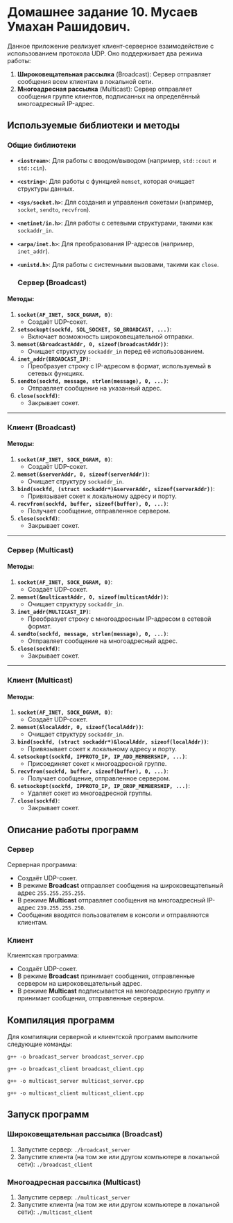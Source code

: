 # Домашнее задание 10. Мусаев Умахан Рашидович.

Данное приложение реализует клиент-серверное взаимодействие с использованием протокола UDP. Оно поддерживает два режима работы:
1. **Широковещательная рассылка** (Broadcast): Сервер отправляет сообщения всем клиентам в локальной сети.
2. **Многоадресная рассылка** (Multicast): Сервер отправляет сообщения группе клиентов, подписанных на определённый многоадресный IP-адрес.

## Используемые библиотеки и методы

### Общие библиотеки
- **`<iostream>`**: Для работы с вводом/выводом (например, `std::cout` и `std::cin`).
- **`<cstring>`**: Для работы с функцией `memset`, которая очищает структуры данных.
- **`<sys/socket.h>`**: Для создания и управления сокетами (например, `socket`, `sendto`, `recvfrom`).
- **`<netinet/in.h>`**: Для работы с сетевыми структурами, такими как `sockaddr_in`.
- **`<arpa/inet.h>`**: Для преобразования IP-адресов (например, `inet_addr`).
- **`<unistd.h>`**: Для работы с системными вызовами, такими как `close`.


  ### Сервер (Broadcast)
#### Методы:
1. **`socket(AF_INET, SOCK_DGRAM, 0)`**:
   - Создаёт UDP-сокет.
2. **`setsockopt(sockfd, SOL_SOCKET, SO_BROADCAST, ...)`**:
   - Включает возможность широковещательной отправки.
3. **`memset(&broadcastAddr, 0, sizeof(broadcastAddr))`**:
   - Очищает структуру `sockaddr_in` перед её использованием.
4. **`inet_addr(BROADCAST_IP)`**:
   - Преобразует строку с IP-адресом в формат, используемый в сетевых функциях.
5. **`sendto(sockfd, message, strlen(message), 0, ...)`**:
   - Отправляет сообщение на указанный адрес.
6. **`close(sockfd)`**:
   - Закрывает сокет.

---

### Клиент (Broadcast)
#### Методы:
1. **`socket(AF_INET, SOCK_DGRAM, 0)`**:
   - Создаёт UDP-сокет.
2. **`memset(&serverAddr, 0, sizeof(serverAddr))`**:
   - Очищает структуру `sockaddr_in`.
3. **`bind(sockfd, (struct sockaddr*)&serverAddr, sizeof(serverAddr))`**:
   - Привязывает сокет к локальному адресу и порту.
4. **`recvfrom(sockfd, buffer, sizeof(buffer), 0, ...)`**:
   - Получает сообщение, отправленное сервером.
5. **`close(sockfd)`**:
   - Закрывает сокет.

---

### Сервер (Multicast)
#### Методы:
1. **`socket(AF_INET, SOCK_DGRAM, 0)`**:
   - Создаёт UDP-сокет.
2. **`memset(&multicastAddr, 0, sizeof(multicastAddr))`**:
   - Очищает структуру `sockaddr_in`.
3. **`inet_addr(MULTICAST_IP)`**:
   - Преобразует строку с многоадресным IP-адресом в сетевой формат.
4. **`sendto(sockfd, message, strlen(message), 0, ...)`**:
   - Отправляет сообщение на многоадресный адрес.
5. **`close(sockfd)`**:
   - Закрывает сокет.

---

### Клиент (Multicast)
#### Методы:
1. **`socket(AF_INET, SOCK_DGRAM, 0)`**:
   - Создаёт UDP-сокет.
2. **`memset(&localAddr, 0, sizeof(localAddr))`**:
   - Очищает структуру `sockaddr_in`.
3. **`bind(sockfd, (struct sockaddr*)&localAddr, sizeof(localAddr))`**:
   - Привязывает сокет к локальному адресу и порту.
4. **`setsockopt(sockfd, IPPROTO_IP, IP_ADD_MEMBERSHIP, ...)`**:
   - Присоединяет сокет к многоадресной группе.
5. **`recvfrom(sockfd, buffer, sizeof(buffer), 0, ...)`**:
   - Получает сообщение, отправленное сервером.
6. **`setsockopt(sockfd, IPPROTO_IP, IP_DROP_MEMBERSHIP, ...)`**:
   - Удаляет сокет из многоадресной группы.
7. **`close(sockfd)`**:
   - Закрывает сокет.

## Описание работы программ

### Сервер
Серверная программа:
- Создаёт UDP-сокет.
- В режиме **Broadcast** отправляет сообщения на широковещательный адрес `255.255.255.255`.
- В режиме **Multicast** отправляет сообщения на многоадресный IP-адрес `239.255.255.250`.
- Сообщения вводятся пользователем в консоли и отправляются клиентам.

### Клиент
Клиентская программа:
- Создаёт UDP-сокет.
- В режиме **Broadcast** принимает сообщения, отправленные сервером на широковещательный адрес.
- В режиме **Multicast** подписывается на многоадресную группу и принимает сообщения, отправленные сервером.

## Компиляция программ
Для компиляции серверной и клиентской программ выполните следующие команды:

`g++ -o broadcast_server broadcast_server.cpp`

`g++ -o broadcast_client broadcast_client.cpp`

`g++ -o multicast_server multicast_server.cpp`

`g++ -o multicast_client multicast_client.cpp`

## Запуск программ

### Широковещательная рассылка (Broadcast)
1. Запустите сервер:
   `./broadcast_server`
2. Запустите клиента (на том же или другом компьютере в локальной сети):
`./broadcast_client`


### Многоадресная рассылка (Multicast)
1. Запустите сервер:
`./multicast_server`
2. Запустите клиента (на том же или другом компьютере в локальной сети):
`./multicast_client`
